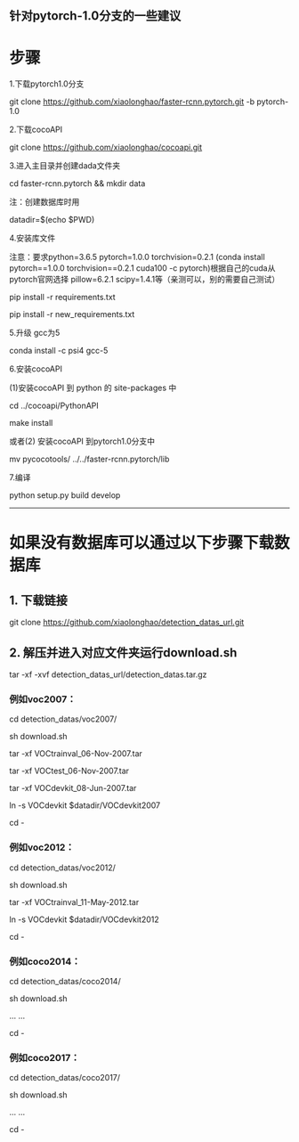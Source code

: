 针对pytorch-1.0分支的一些建议
-------------------------------------------------------------------------------------------------------------------
# 步骤

1.下载pytorch1.0分支

git clone https://github.com/xiaolonghao/faster-rcnn.pytorch.git -b pytorch-1.0

2.下载cocoAPI

git clone https://github.com/xiaolonghao/cocoapi.git

3.进入主目录并创建dada文件夹

cd faster-rcnn.pytorch && mkdir data

注：创建数据库时用 

datadir=$(echo $PWD)


4.安装库文件

注意：要求python=3.6.5 pytorch=1.0.0  torchvision=0.2.1 (conda install pytorch==1.0.0 torchvision==0.2.1 cuda100 -c pytorch)根据自己的cuda从pytorch官网选择  pillow=6.2.1 scipy=1.4.1等（亲测可以，别的需要自己测试）

pip install -r requirements.txt

pip install -r new_requirements.txt

5.升级 gcc为5

conda install -c psi4 gcc-5

6.安装cocoAPI

(1)安装cocoAPI 到 python 的 site-packages 中

cd ../cocoapi/PythonAPI

make install

或者(2) 安装cocoAPI 到pytorch1.0分支中

mv pycocotools/ ../../faster-rcnn.pytorch/lib

7.编译

python setup.py build develop

-----------------------------------------------------------------------------------------------------------------


# 如果没有数据库可以通过以下步骤下载数据库

## 1. 下载链接

git clone https://github.com/xiaolonghao/detection_datas_url.git

## 2. 解压并进入对应文件夹运行download.sh

tar -xf -xvf detection_datas_url/detection_datas.tar.gz

### 例如voc2007：

cd detection_datas/voc2007/

sh download.sh

tar -xf VOCtrainval_06-Nov-2007.tar

tar -xf VOCtest_06-Nov-2007.tar

tar -xf VOCdevkit_08-Jun-2007.tar

ln -s VOCdevkit  $datadir/VOCdevkit2007

cd -

### 例如voc2012：

cd detection_datas/voc2012/

sh download.sh

tar -xf VOCtrainval_11-May-2012.tar

ln -s VOCdevkit  $datadir/VOCdevkit2012

cd -

### 例如coco2014：

cd detection_datas/coco2014/

sh download.sh

...
...

cd -

### 例如coco2017：

cd detection_datas/coco2017/

sh download.sh

...
...

cd -


